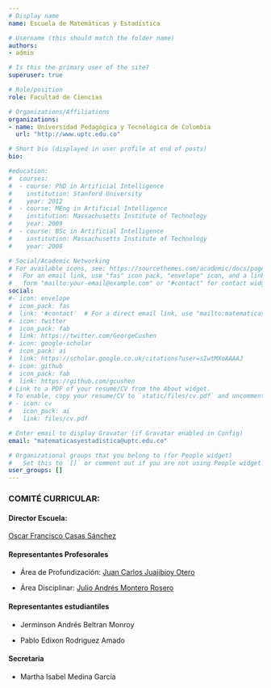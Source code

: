 ```yaml
---
# Display name
name: Escuela de Matemáticas y Estadística

# Username (this should match the folder name)
authors:
- admin

# Is this the primary user of the site?
superuser: true

# Role/position
role: Facultad de Ciencias

# Organizations/Affiliations
organizations:
- name: Universidad Pedagógica y Tecnológica de Colombia
  url: "http://www.uptc.edu.co"

# Short bio (displayed in user profile at end of posts)
bio: 

#education:
#  courses:
#  - course: PhD in Artificial Intelligence
#    institution: Stanford University
#    year: 2012
#  - course: MEng in Artificial Intelligence
#    institution: Massachusetts Institute of Technology
#    year: 2009
#  - course: BSc in Artificial Intelligence
#    institution: Massachusetts Institute of Technology
#    year: 2008

# Social/Academic Networking
# For available icons, see: https://sourcethemes.com/academic/docs/page-builder/#icons
#   For an email link, use "fas" icon pack, "envelope" icon, and a link in the
#   form "mailto:your-email@example.com" or "#contact" for contact widget.
social:
#- icon: envelope
#  icon_pack: fas
#  link: '#contact'  # For a direct email link, use "mailto:matematicasyestadistica@uptc.edu.co".
#- icon: twitter
#  icon_pack: fab
#  link: https://twitter.com/GeorgeCushen
#- icon: google-scholar
#  icon_pack: ai
#  link: https://scholar.google.co.uk/citations?user=sIwtMXoAAAAJ
#- icon: github
#  icon_pack: fab
#  link: https://github.com/gcushen
# Link to a PDF of your resume/CV from the About widget.
# To enable, copy your resume/CV to `static/files/cv.pdf` and uncomment the lines below.
# - icon: cv
#   icon_pack: ai
#   link: files/cv.pdf

# Enter email to display Gravatar (if Gravatar enabled in Config)
email: "matematicasyestadistica@uptc.edu.co"

# Organizational groups that you belong to (for People widget)
#   Set this to `[]` or comment out if you are not using People widget.
user_groups: []
---
```


### COMITÉ CURRICULAR:  

#### Director Escuela:

[Oscar Francisco Casas Sánchez](https://matematicas.netlify.app/authors/casas-o/)

#### Representantes Profesorales

* Área de Profundización: [Juan Carlos Juajibioy Otero](https://matematicas.netlify.app/authors/juajibioy-j/)

* Área Disciplinar: [Julio Andrés Montero Rosero](https://matematicas.netlify.app/authors/montero-j/)

#### Representantes estudiantiles

* Jerminson Andrés Beltran Monroy

* Pablo Edixon Rodriguez Amado 

#### Secretaria 

* Martha Isabel Medina García

